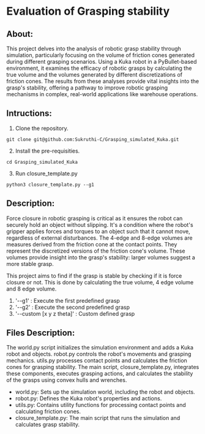 # Evaluation of Grasping stability

## About:
This project delves into the analysis of robotic grasp stability through simulation, particularly focusing on the volume of friction cones generated during different grasping scenarios. Using a Kuka robot in a PyBullet-based environment, it examines the efficacy of robotic grasps by calculating the true volume and the volumes generated by different discretizations of friction cones. The results from these analyses provide vital insights into the grasp's stability, offering a pathway to improve robotic grasping mechanisms in complex, real-world applications like warehouse operations.

## Intructions:
1. Clone the repository. 

```
git clone git@github.com:Sukruthi-C/Grasping_simulated_Kuka.git
```
2. Install the pre-requisities.
```
cd Grasping_simulated_Kuka
```
3. Run closure_template.py
```
python3 closure_template.py --g1
```

## Description:
Force closure in robotic grasping is critical as it ensures the robot can securely hold an object without slipping. It's a condition where the robot's gripper applies forces and torques to an object such that it cannot move, regardless of external disturbances. The 4-edge and 8-edge volumes are measures derived from the friction cone at the contact points. They represent the discretized versions of the friction cone's volume. These volumes provide insight into the grasp's stability: larger volumes suggest a more stable grasp. 

This project aims to find if the grasp is stable by checking if it is force closure or not. This is done by calculating the true volume, 4 edge volume and 8 edge volume.

1. '--g1' : Execute the first predefined grasp
2. '--g2' : Execute the second predefined grasp
3. '--custom [x y z theta]' : Custom defined grasp

## Files Description:
The world.py script initializes the simulation environment and adds a Kuka robot and objects. robot.py controls the robot's movements and grasping mechanics. utils.py processes contact points and calculates the friction cones for grasping stability. The main script, closure_template.py, integrates these components, executes grasping actions, and calculates the stability of the grasps using convex hulls and wrenches.

- world.py: Sets up the simulation world, including the robot and objects.
- robot.py: Defines the Kuka robot's properties and actions.
- utils.py: Contains utility functions for processing contact points and calculating friction cones.
- closure_template.py: The main script that runs the simulation and calculates grasp stability.
